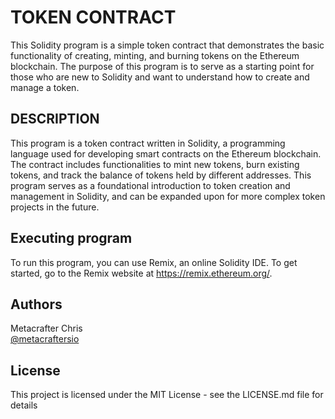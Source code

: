 # TOKEN CONTRACT

This Solidity program is a simple token contract that demonstrates the basic functionality of creating, minting, and burning tokens on the Ethereum blockchain. The purpose of this program is to serve as a starting point for those who are new to Solidity and want to understand how to create and manage a token.

## DESCRIPTION

This program is a token contract written in Solidity, a programming language used for developing smart contracts on the Ethereum blockchain. The contract includes functionalities to mint new tokens, burn existing tokens, and track the balance of tokens held by different addresses. This program serves as a foundational introduction to token creation and management in Solidity, and can be expanded upon for more complex token projects in the future.


## Executing program

To run this program, you can use Remix, an online Solidity IDE. To get started, go to the Remix website at https://remix.ethereum.org/.


## Authors

Metacrafter Chris  
[@metacraftersio](https://twitter.com/metacraftersio)


## License

This project is licensed under the MIT License - see the LICENSE.md file for details

